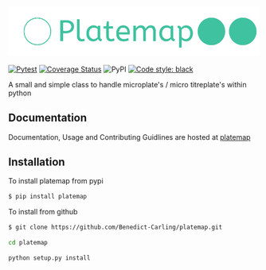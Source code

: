 ![alt text](https://github.com/Benedict-Carling/platemap/blob/main/docs/static/img/greenlogo.svg)

[![Pytest](https://github.com/Benedict-Carling/platemap/actions/workflows/pytest.yml/badge.svg)](https://github.com/Benedict-Carling/platemap/actions/workflows/pytest.yml)
[![Coverage Status](https://coveralls.io/repos/github/Benedict-Carling/platemap/badge.svg?branch=main)](https://coveralls.io/github/Benedict-Carling/platemap?branch=main)
![PyPI](https://img.shields.io/pypi/v/platemap?color=green)
[![Code style: black](https://img.shields.io/badge/code%20style-black-000000.svg)](https://github.com/psf/black)

A small and simple class to handle microplate's / micro titreplate's within python

## Documentation

Documentation, Usage and Contributing Guidlines are hosted at [platemap](https://platemap.vercel.app)

## Installation

To install platemap from pypi

```bash
$ pip install platemap
```

To install from github

```bash
$ git clone https://github.com/Benedict-Carling/platemap.git
```

```bash
cd platemap
```

```bash
python setup.py install
```
